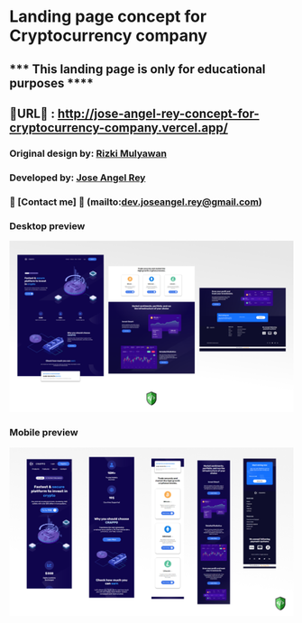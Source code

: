 # Landing page concept for Cryptocurrency company

## *** This landing page is only for educational purposes ****

## 🚀URL🚀 : http://jose-angel-rey-concept-for-cryptocurrency-company.vercel.app/

### Original design by: [Rizki Mulyawan](https://dribbble.com/mulyawan) 

### Developed by: [Jose Angel Rey](https://github.com/Jose-Angel-Rey) 
### 📧 [Contact me] 📧 (mailto:dev.joseangel.rey@gmail.com) 

### Desktop preview
![Desktop design](/design/Desktop-preview.png)

### Mobile preview
![Mobile design](/design/Mobile-preview.png)

